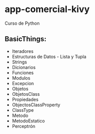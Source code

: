 # app-comercial-kivy
Curso de Python
## BasicThings:
  - Iteradores
  - Estructuras de Datos - Lista y Tupla
  - Strings
  - Dicionarios
  - Funciones
  - Modulos
  - Excepcion
  - Objetos
  - ObjetosClass
  - Propiedades
  - ObjectosClassProperty
  - ClassType
  - Metodo
  - MetodoEstatico
  - Perceptrón
